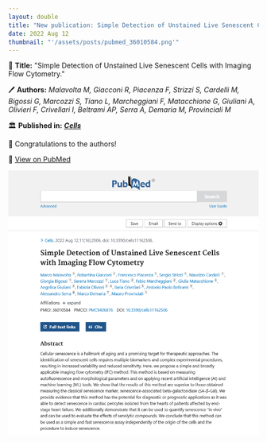 ```yaml
---
layout: double
title: "New publication: Simple Detection of Unstained Live Senescent Cells with Imaging Flow Cytometry"
date: 2022 Aug 12
thumbnail: "'/assets/posts/pubmed_36010584.png'"
---
```

📖 <strong>Title:</strong> "Simple Detection of Unstained Live Senescent Cells with Imaging Flow Cytometry."  

🖊️ <strong>Authors:</strong> <em>Malavolta M, Giacconi R, Piacenza F, Strizzi S, Cardelli M, Bigossi G, Marcozzi S, Tiano L, Marcheggiani F, Matacchione G, Giuliani A, Olivieri F, Crivellari I, Beltrami AP, Serra A, Demaria M, Provinciali M</em>  

🏛️ <strong>Published in:</strong> <em><strong><ins>Cells</ins></strong></em>  

🎉 Congratulations to the authors!  

🔗 <a href="https://pubmed.ncbi.nlm.nih.gov/36010584/">View on PubMed</a>  

![Publication Image](/assets/posts/pubmed_36010584.png)
